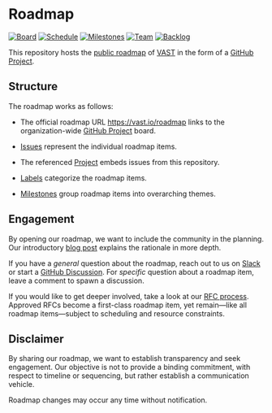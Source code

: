 # Roadmap

[![Board][board-badge]][board-view]
[![Schedule][schedule-badge]][schedule-view]
[![Milestones][milestones-badge]][milestones-view]
[![Team][team-badge]][team-view]
[![Backlog][backlog-badge]][backlog-view]

[board-view]: https://github.com/orgs/tenzir/projects/8/views/1
[board-badge]: https://img.shields.io/badge/board-view-brightgreen?logo=github
[schedule-view]: https://github.com/orgs/tenzir/projects/8/views/7
[schedule-badge]: https://img.shields.io/badge/schedule-view-brightgreen?logo=github
[milestones-view]: https://github.com/orgs/tenzir/projects/8/views/2
[milestones-badge]: https://img.shields.io/badge/milestones-view-brightgreen?logo=github
[team-view]: https://github.com/orgs/tenzir/projects/8/views/8
[team-badge]: https://img.shields.io/badge/team-view-brightgreen?logo=github
[backlog-view]: https://github.com/orgs/tenzir/projects/8/views/9
[backlog-badge]: https://img.shields.io/badge/backlog-view-brightgreen?logo=github

This repository hosts the [public roadmap][internal-url] of
[VAST](https://vast.io) in the form of a [GitHub Project][github-projects].

## Structure

The roadmap works as follows:

- The official roadmap URL <https://vast.io/roadmap> links to the
  organization-wide [GitHub Project][internal-url] board.

- [Issues](issues) represent the individual roadmap items.

- The referenced [Project][internal-url] embeds issues from this repository.

- [Labels](labels) categorize the roadmap items.

- [Milestones](milestones) group roadmap items into overarching themes.

## Engagement

By opening our roadmap, we want to include the community in the planning.
Our introductory [blog post][roadmap-post] explains the rationale in more depth.

If you have a *general* question about the roadmap, reach out to us on
[Slack][slack] or start a [GitHub Discussion][discussions]. For *specific*
question about a roadmap item, leave a comment to spawn a discussion.

If you would like to get deeper involved, take a look at our [RFC process][rfc].
Approved RFCs become a first-class roadmap item, yet remain—like all roadmap
items—subject to scheduling and resource constraints.

## Disclaimer

By sharing our roadmap, we want to establish transparency and seek engagement.
Our objective is not to provide a binding commitment, with respect to timeline
or sequencing, but rather establish a communication vehicle.

Roadmap changes may occur any time without notification.

[discussions]: https://github.com/orgs/tenzir/discussions
[slack]: http://slack.tenzir.com
[internal-url]: https://github.com/orgs/tenzir/projects/8/
[roadmap-post]: https://vast.io/blog/public-roadmap-and-open-rfcs
[github-projects]: https://docs.github.com/en/issues/planning-and-tracking-with-projects/
[rfc]: https://vast.io/docs/develop-vast/contributing/rfc
